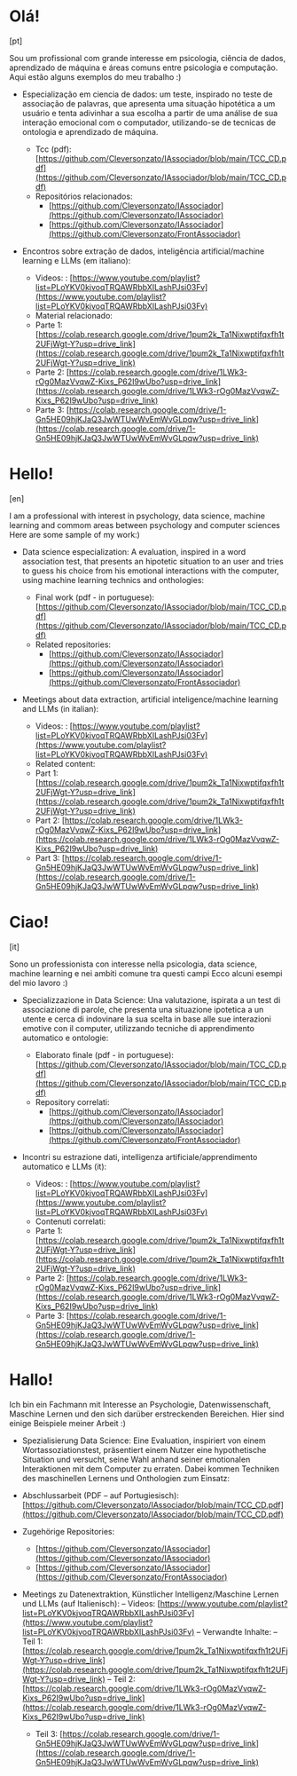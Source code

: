 
# Olá! 
[pt]
 
Sou um profissional com grande interesse em psicologia, ciência de dados, aprendizado de máquina e áreas comuns entre psicologia e computação.
Aqui estão alguns exemplos do meu trabalho :)

- Especialização em ciencia de dados:
  um teste, inspirado no teste de associação de palavras, que apresenta uma situação hipotética a um usuário e tenta adivinhar a sua escolha a partir de uma análise de sua interação emocional com o computador, utilizando-se de tecnicas de ontologia e aprendizado de máquina.
  - Tcc (pdf): [https://github.com/Cleversonzato/IAssociador/blob/main/TCC_CD.pdf](https://github.com/Cleversonzato/IAssociador/blob/main/TCC_CD.pdf)
  - Repositórios relacionados:
    - [https://github.com/Cleversonzato/IAssociador](https://github.com/Cleversonzato/IAssociador)
    - [https://github.com/Cleversonzato/IAssociador](https://github.com/Cleversonzato/FrontAssociador)
  
- Encontros sobre extração de dados, inteligência artificial/machine learning e LLMs (em italiano):
  - Videos: : [https://www.youtube.com/playlist?list=PLoYKV0kjvoqTRQAWRbbXILashPJsi03Fv](https://www.youtube.com/playlist?list=PLoYKV0kjvoqTRQAWRbbXILashPJsi03Fv)
  - Material relacionado:
   - Parte 1: [https://colab.research.google.com/drive/1pum2k_Ta1Nixwptifqxfh1t2UFjWgt-Y?usp=drive_link](https://colab.research.google.com/drive/1pum2k_Ta1Nixwptifqxfh1t2UFjWgt-Y?usp=drive_link)
   - Parte 2: [https://colab.research.google.com/drive/1LWk3-rOg0MazVvqwZ-Kixs_P62I9wUbo?usp=drive_link](https://colab.research.google.com/drive/1LWk3-rOg0MazVvqwZ-Kixs_P62I9wUbo?usp=drive_link)
   - Parte 3: [https://colab.research.google.com/drive/1-Gn5HE09hjKJaQ3JwWTUwWvEmWvGLpqw?usp=drive_link](https://colab.research.google.com/drive/1-Gn5HE09hjKJaQ3JwWTUwWvEmWvGLpqw?usp=drive_link)
  

# Hello!
[en]

I am a professional with interest in psychology, data science, machine learning and commom areas between psychology and computer sciences
Here are some sample of my work:)

- Data science especialization:
 A evaluation, inspired in a word association test, that presents an hipotetic situation to an user and tries to guess his choice from his emotional interactions with the computer, using machine learning technics and onthologies:
  - Final work (pdf - in portuguese): [https://github.com/Cleversonzato/IAssociador/blob/main/TCC_CD.pdf](https://github.com/Cleversonzato/IAssociador/blob/main/TCC_CD.pdf)
  - Related repositories:
    - [https://github.com/Cleversonzato/IAssociador](https://github.com/Cleversonzato/IAssociador)
    - [https://github.com/Cleversonzato/IAssociador](https://github.com/Cleversonzato/FrontAssociador)
  
- Meetings about data extraction, artificial inteligence/machine learning and LLMs (in italian):
  - Videos: : [https://www.youtube.com/playlist?list=PLoYKV0kjvoqTRQAWRbbXILashPJsi03Fv](https://www.youtube.com/playlist?list=PLoYKV0kjvoqTRQAWRbbXILashPJsi03Fv)
  - Related content:
   - Part 1: [https://colab.research.google.com/drive/1pum2k_Ta1Nixwptifqxfh1t2UFjWgt-Y?usp=drive_link](https://colab.research.google.com/drive/1pum2k_Ta1Nixwptifqxfh1t2UFjWgt-Y?usp=drive_link)
   - Part 2: [https://colab.research.google.com/drive/1LWk3-rOg0MazVvqwZ-Kixs_P62I9wUbo?usp=drive_link](https://colab.research.google.com/drive/1LWk3-rOg0MazVvqwZ-Kixs_P62I9wUbo?usp=drive_link)
   - Part 3: [https://colab.research.google.com/drive/1-Gn5HE09hjKJaQ3JwWTUwWvEmWvGLpqw?usp=drive_link](https://colab.research.google.com/drive/1-Gn5HE09hjKJaQ3JwWTUwWvEmWvGLpqw?usp=drive_link)

    
# Ciao!
[it]

Sono un professionista con interesse nella psicologia, data science, machine learning e nei ambiti comune tra questi campi
Ecco alcuni esempi del mio lavoro :)

- Specializzazione in Data Science:
Una valutazione, ispirata a un test di associazione di parole, che presenta una situazione ipotetica a un utente e cerca di indovinare la sua scelta in base alle sue interazioni emotive con il computer, utilizzando tecniche di apprendimento automatico e ontologie:
  - Elaborato finale  (pdf - in portuguese): [https://github.com/Cleversonzato/IAssociador/blob/main/TCC_CD.pdf](https://github.com/Cleversonzato/IAssociador/blob/main/TCC_CD.pdf)
  - Repository correlati:
    - [https://github.com/Cleversonzato/IAssociador](https://github.com/Cleversonzato/IAssociador)
    - [https://github.com/Cleversonzato/IAssociador](https://github.com/Cleversonzato/FrontAssociador)
  
- Incontri su estrazione dati, intelligenza artificiale/apprendimento automatico e LLMs (it):
  - Videos: : [https://www.youtube.com/playlist?list=PLoYKV0kjvoqTRQAWRbbXILashPJsi03Fv](https://www.youtube.com/playlist?list=PLoYKV0kjvoqTRQAWRbbXILashPJsi03Fv)
  - Contenuti correlati:
   - Parte 1: [https://colab.research.google.com/drive/1pum2k_Ta1Nixwptifqxfh1t2UFjWgt-Y?usp=drive_link](https://colab.research.google.com/drive/1pum2k_Ta1Nixwptifqxfh1t2UFjWgt-Y?usp=drive_link)
   - Parte 2: [https://colab.research.google.com/drive/1LWk3-rOg0MazVvqwZ-Kixs_P62I9wUbo?usp=drive_link](https://colab.research.google.com/drive/1LWk3-rOg0MazVvqwZ-Kixs_P62I9wUbo?usp=drive_link)
   - Parte 3: [https://colab.research.google.com/drive/1-Gn5HE09hjKJaQ3JwWTUwWvEmWvGLpqw?usp=drive_link](https://colab.research.google.com/drive/1-Gn5HE09hjKJaQ3JwWTUwWvEmWvGLpqw?usp=drive_link)
 

# Hallo!
Ich bin ein Fachmann mit Interesse an Psychologie, Datenwissenschaft, Maschine Lernen und den sich darüber erstreckenden Bereichen.
Hier sind einige Beispiele meiner Arbeit :)

 - Spezialisierung Data Science:
Eine Evaluation, inspiriert von einem Wortassoziationstest, präsentiert einem Nutzer eine hypothetische Situation und versucht, seine Wahl anhand seiner emotionalen Interaktionen mit dem Computer zu erraten. Dabei kommen Techniken des maschinellen Lernens und Onthologien zum Einsatz:
  - Abschlussarbeit (PDF – auf Portugiesisch): [https://github.com/Cleversonzato/IAssociador/blob/main/TCC_CD.pdf](https://github.com/Cleversonzato/IAssociador/blob/main/TCC_CD.pdf)
  - Zugehörige Repositories:
    - [https://github.com/Cleversonzato/IAssociador](https://github.com/Cleversonzato/IAssociador)
    - [https://github.com/Cleversonzato/IAssociador](https://github.com/Cleversonzato/FrontAssociador)

 - Meetings zu Datenextraktion, Künstlicher Intelligenz/Maschine Lernen und LLMs (auf Italienisch):
  – Videos: [https://www.youtube.com/playlist?list=PLoYKV0kjvoqTRQAWRbbXILashPJsi03Fv](https://www.youtube.com/playlist?list=PLoYKV0kjvoqTRQAWRbbXILashPJsi03Fv)
  – Verwandte Inhalte:
    – Teil 1: [https://colab.research.google.com/drive/1pum2k_Ta1Nixwptifqxfh1t2UFjWgt-Y?usp=drive_link](https://colab.research.google.com/drive/1pum2k_Ta1Nixwptifqxfh1t2UFjWgt-Y?usp=drive_link)
    – Teil 2: [https://colab.research.google.com/drive/1LWk3-rOg0MazVvqwZ-Kixs_P62I9wUbo?usp=drive_link](https://colab.research.google.com/drive/1LWk3-rOg0MazVvqwZ-Kixs_P62I9wUbo?usp=drive_link)
    - Teil 3: [https://colab.research.google.com/drive/1-Gn5HE09hjKJaQ3JwWTUwWvEmWvGLpqw?usp=drive_link](https://colab.research.google.com/drive/1-Gn5HE09hjKJaQ3JwWTUwWvEmWvGLpqw?usp=drive_link)
